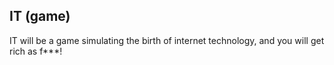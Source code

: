 IT (game)
---------



IT will be a game simulating the birth of internet technology, and you will get rich as f***!
